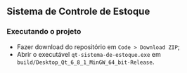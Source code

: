 ## Sistema de Controle de Estoque

### Executando o projeto
  - Fazer download do repositório em ```Code > Download ZIP```;
  - Abrir o executável  ```qt-sistema-de-estoque.exe``` em ```build/Desktop_Qt_6_8_1_MinGW_64_bit-Release```.

